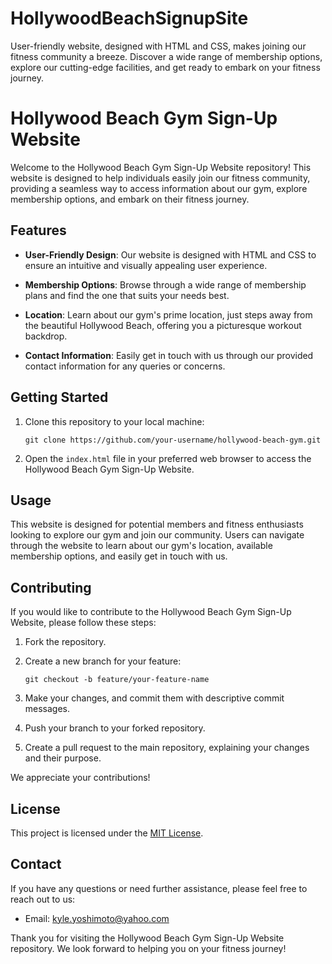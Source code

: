 # HollywoodBeachSignupSite
User-friendly website, designed with HTML and CSS, makes joining our fitness community a breeze. Discover a wide range of membership options, explore our cutting-edge facilities, and get ready to embark on your fitness journey. 
# Hollywood Beach Gym Sign-Up Website

Welcome to the Hollywood Beach Gym Sign-Up Website repository! This website is designed to help individuals easily join our fitness community, providing a seamless way to access information about our gym, explore membership options, and embark on their fitness journey.

## Features

- **User-Friendly Design**: Our website is designed with HTML and CSS to ensure an intuitive and visually appealing user experience.

- **Membership Options**: Browse through a wide range of membership plans and find the one that suits your needs best.

- **Location**: Learn about our gym's prime location, just steps away from the beautiful Hollywood Beach, offering you a picturesque workout backdrop.

- **Contact Information**: Easily get in touch with us through our provided contact information for any queries or concerns.

## Getting Started

1. Clone this repository to your local machine:

    ```
    git clone https://github.com/your-username/hollywood-beach-gym.git
    ```

2. Open the `index.html` file in your preferred web browser to access the Hollywood Beach Gym Sign-Up Website.

## Usage

This website is designed for potential members and fitness enthusiasts looking to explore our gym and join our community. Users can navigate through the website to learn about our gym's location, available membership options, and easily get in touch with us.

## Contributing

If you would like to contribute to the Hollywood Beach Gym Sign-Up Website, please follow these steps:

1. Fork the repository.

2. Create a new branch for your feature:

    ```
    git checkout -b feature/your-feature-name
    ```

3. Make your changes, and commit them with descriptive commit messages.

4. Push your branch to your forked repository.

5. Create a pull request to the main repository, explaining your changes and their purpose.

We appreciate your contributions!

## License

This project is licensed under the [MIT License](LICENSE).

## Contact

If you have any questions or need further assistance, please feel free to reach out to us:

- Email: [kyle.yoshimoto@yahoo.com](mailto:kyle.yoshimoto@yahoo.com)

Thank you for visiting the Hollywood Beach Gym Sign-Up Website repository. We look forward to helping you on your fitness journey!
